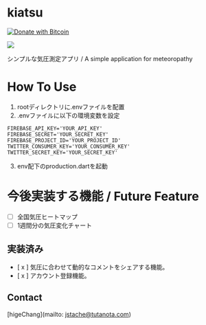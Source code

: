 # kiatsu

[![Donate with Bitcoin](https://en.cryptobadges.io/badge/micro/3Gmm3fU6DfsnaW3VPsRoWMXnkJpyvd6Qo2)](https://en.cryptobadges.io/donate/3Gmm3fU6DfsnaW3VPsRoWMXnkJpyvd6Qo2)

<img src="https://github.com/higedamc/kiatsu/blob/master/screenshots/IMG_2924.jpg">

シンプルな気圧測定アプリ / A simple application for meteoropathy

# How To Use

1. rootディレクトリに.envファイルを配置
2. .envファイルに以下の環境変数を設定

```
FIREBASE_API_KEY='YOUR_API_KEY'
FIREBASE_SECRET='YOUR_SECRET_KEY'
FIREBASE_PROJECT_ID='YOUR_PROJECT_ID'
TWITTER_CONSUMER_KEY='YOUR_CONSUMER_KEY'
TWITTER_SECRET_KEY='YOUR_SECRET_KEY'
```
3. env配下のproduction.dartを起動

# 今後実装する機能 / Future Feature

- [ ] 全国気圧ヒートマップ
- [ ] 1週間分の気圧変化チャート

## 実装済み
- [ x ] 気圧に合わせて動的なコメントをシェアする機能。
- [ x ] アカウント登録機能。

## Contact

[higeChang](mailto: jstache@tutanota.com)
